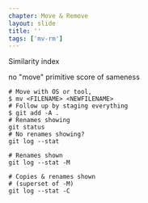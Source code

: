 ```yaml
---
chapter: Move & Remove
layout: slide
title: ''
tags: ['mv-rm']
---
```


Similarity index

no "move" primitive
score of sameness

	# Move with OS or tool,
	$ mv <FILENAME> <NEWFILENAME>
	# Follow up by staging everything
	$ git add -A .
	# Renames showing
	git status
	# No renames showing?
	git log --stat

	# Renames shown
	git log --stat -M

	# Copies & renames shown
	# (superset of -M)
	git log --stat -C